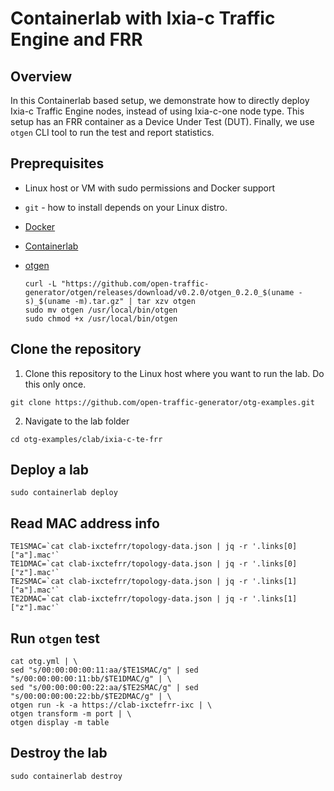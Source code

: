 # Containerlab with Ixia-c Traffic Engine and FRR

## Overview
In this Containerlab based setup, we demonstrate how to directly deploy Ixia-c Traffic Engine nodes, instead of using Ixia-c-one node type. This setup has an FRR container as a Device Under Test (DUT). Finally, we use `otgen` CLI tool to run the test and report statistics.

## Preprequisites

* Linux host or VM with sudo permissions and Docker support
* `git` - how to install depends on your Linux distro.
* [Docker](https://docs.docker.com/engine/install/)
* [Containerlab](https://containerlab.dev/install/)
* [otgen](https://github.com/open-traffic-generator/otgen)

    ```Shell
    curl -L "https://github.com/open-traffic-generator/otgen/releases/download/v0.2.0/otgen_0.2.0_$(uname -s)_$(uname -m).tar.gz" | tar xzv otgen
    sudo mv otgen /usr/local/bin/otgen
    sudo chmod +x /usr/local/bin/otgen
    ```

## Clone the repository

1. Clone this repository to the Linux host where you want to run the lab. Do this only once.

```Shell
git clone https://github.com/open-traffic-generator/otg-examples.git
````

2. Navigate to the lab folder

```Shell
cd otg-examples/clab/ixia-c-te-frr
````

## Deploy a lab

```Shell
sudo containerlab deploy
````

## Read MAC address info

```Shell
TE1SMAC=`cat clab-ixctefrr/topology-data.json | jq -r '.links[0]["a"].mac'`
TE1DMAC=`cat clab-ixctefrr/topology-data.json | jq -r '.links[0]["z"].mac'`
TE2SMAC=`cat clab-ixctefrr/topology-data.json | jq -r '.links[1]["a"].mac'`
TE2DMAC=`cat clab-ixctefrr/topology-data.json | jq -r '.links[1]["z"].mac'`
```

## Run `otgen` test

```Shell
cat otg.yml | \
sed "s/00:00:00:00:11:aa/$TE1SMAC/g" | sed "s/00:00:00:00:11:bb/$TE1DMAC/g" | \
sed "s/00:00:00:00:22:aa/$TE2SMAC/g" | sed "s/00:00:00:00:22:bb/$TE2DMAC/g" | \
otgen run -k -a https://clab-ixctefrr-ixc | \
otgen transform -m port | \
otgen display -m table
````

## Destroy the lab

```Shell
sudo containerlab destroy
````
